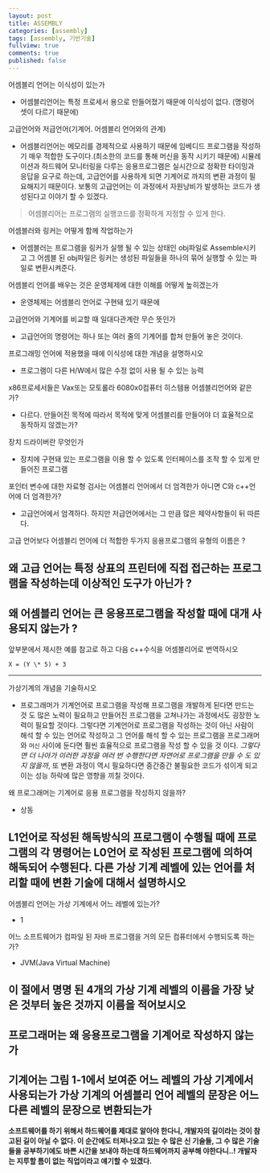 ```yaml
---
layout: post
title: ASSEMBLY
categories: [assembly]
tags: [assembly, 기반기술]
fullview: true
comments: true
published: false
---
```

어셈블리 언어는 이식성이 있는가
- 어셈블리언어는 특정 프로세서 용으로 만들어졌기 때문에 이식성이 없다.
(명령어 셋이 다르기 때문에)

고급언어와 저급언어(기계어. 어셈블리 언어와의 관계)
- 어셈블리언어는 메모리를 경제적으로 사용하기 때문에 임베디드 프로그램을 작성하기
 매우 적합한 도구이다.(최소한의 코드를 통해 머신을 동작 시키기 때문에)
 시뮬레이션과 하드웨어 모니터링을 다루는 응용프로그램은 실시간으로 정확한
 타이밍과 응답을 요구로 하는데, 고급언어를 사용하게 되면 기계어로 까지의
 변환 과정이 필요해지기 때문이다. 보통의 고급언어는 이 과정에서 자원낭비가
 발생하는 코드가 생성된다고 이야기 할 수 있겠다.

> 어셈블리어는 프로그램의 실행코드를 정확하게 지정할 수 있게 한다.

어셈블러와 링커는 어떻게 함께 작업하는가
- 어셈블러는 프로그램을 링커가 실행 될 수 있는 상태인 obj파일로 Assemble시키고
그 어셈블 된 obj파일은  링커는 생성된 파일들을 하나의 묶어 실행할 수 있는 파일로
 변환시켜준다.

어셈블리 언어를 배우는 것은 운영체제에 대한 이해를 어떻게 높히겠는가
- 운영체제는 어셈블리 언어로 구현돼 있기 때문에

고급언어와 기계어를 비교할 때 일대다관계란 무슨 뜻인가
- 고급언어의 명령어는 하나 또는 여러 줄의 기계어를 합쳐 만들어 놓은 것이다.

프로그래밍 언어에 적용했을 때에 이식성에 대한 개념을 설명하시오
- 프로그램이 다른 H/W에서 많은 수정 없이 사용 될 수 있는 능력

x86프로세서들은 Vax또는 모토롤라 6080x0컴퓨터 히스템용 어셈블리언어와 같은가?
- 다르다. 만들어진 목적에 따라서 목적에 맞게 어셈블리를 만들어야 더 효율적으로
동작하지 않겠는가?

장치 드라이버란 무엇인가
- 장치에 구현돼 있는 프로그램을 이용 할 수 있도록 인터페이스를 조작 할 수
있게 만들어진 프로그램

포인터 변수에 대한 자료형 검사는 어셈블리 언어에서 더 엄격한가 아니면 C와
c++언어에 더 엄격한가?
- 고급언어에서 엄격하다. 하지만 저급언어에서는 그 만큼 많은 제약사항들이 뒤
따른다.

고급 언어보다 어셈블리 언어에 더 적합한 두가지 응용프로그램의 유형의 이름은 ?

왜 고급 언어는 특정 상표의 프린터에 직접 접근하는 프로그램을 작성하는데 이상적인 도구가 아닌가 ?
-

왜 어셈블리 언어는 큰 응용프로그램을 작성할 때에 대개 사용되지 않는가 ?
-

앞부분에서 제시한 예를 참고로 하고 다음 c++수식을 어셈블리어로 번역하시오

```
X = (Y \* 5) + 3
```
---

가상기계의 개념을 기술하시오
- 프로그래머가 기계언어로 프로그램을 작성해 프로그램을 개발하게 된다면 만드는 것
도 많은 노력이 필요하고 만들어진 프로그램을 고쳐나가는 과정에서도 굉장한 노력이
필요할 것이다. 그렇다면 기계언어로 프로그램을 작성하는 것이 아닌 사람이 해석 할
수 있는 언어로 작성하고 그 언어를 해석 할 수 있는 프로그램을 프로그래머와 `머신`
사이에 둔다면 훨씬 효율적으로 프로그램을 작성 할 수 있을 것 이다.
_그렇다면 더 나아가 이러한 과정을 여러 번 수행한다면 자연어로 프로그램을 만들 수
도 있지 않을까_, 또 변환 과정이 역시 필요하다면 중간중간 불필요한 코드가 섞이게
되고 이는 성능 하락에 많은 영향을 끼칠 것이다.

왜 프로그래머는 기계어로 응용 프로그램을 작성하지 않을까?
- 상동

L1언어로 작성된 해독방식의 프로그램이 수행될 때에 프로그램의 각 명령어는 L0언어
로 작성된 프로그램에 의하여 해독되어 수행된다. 다른 가상 기계 레벨에 있는 언어를
 처리할 때에 변환 기술에 대해서 설명하시오
-

어셈블리 언어는 가상 기계에서 어느 레벨에 있는가?
- 1

어느 소프트웨어가 컴파일 된 자바 프로그램을 거의 모든 컴퓨터에서 수행되도록 하는가?
- JVM(Java Virtual Machine)

이 절에서 명명 된 4개의 가상 기계 레벨의 이름을 가장 낮은 것부터 높은 것까지 이름을 적어보시오
-

프로그래머는 왜 응용프로그램을 기계어로 작성하지 않는가
-

기계어는 그림 1-1에서 보여준 어느 레벨의 가상 기계에서 사용되는가
가상 기계의 어셈블리 언어 레벨의 문장은 어느 다른 레벨의 문장으로 변환되는가
-

 **소프트웨어를 하기 위해서 하드웨어를 제대로 알아야 한다니, 개발자의 길이라는
 것이 참 고된 길이 아닐 수 없다. 이 순간에도 터져나오고 있는 수 많은 신 기술들,
 그 수 많은 기술들을 공부하기에도 바쁜 시간을 보내야 하는데 하드웨어까지 공부해
 야한다니..! 개발자는 지루할 틈이 없는 직업이라고 얘기할 수 있겠다.**
